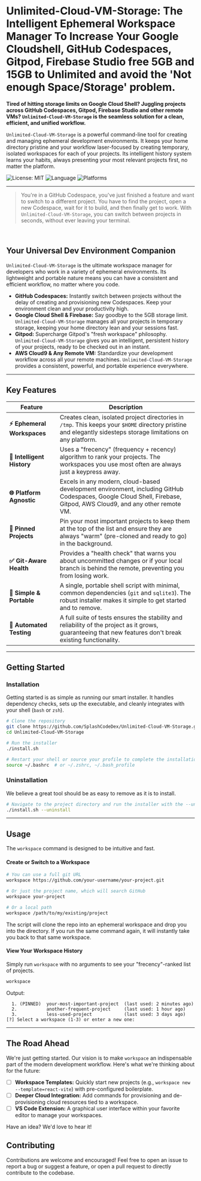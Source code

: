 # Unlimited-Cloud-VM-Storage: The Intelligent Ephemeral Workspace Manager To Increase Your Google Cloudshell, GitHub Codespaces, Gitpod, Firebase Studio free 5GB and 15GB to Unlimited and avoid the 'Not enough Space/Storage' problem.

**Tired of hitting storage limits on Google Cloud Shell? Juggling projects across GitHub Codespaces, Gitpod, Firebase Studio and other remote VMs? `Unlimited-Cloud-VM-Storage` is the seamless solution for a clean, efficient, and unified workflow.**

`Unlimited-Cloud-VM-Storage` is a powerful command-line tool for creating and managing ephemeral development environments. It keeps your home directory pristine and your workflow laser-focused by creating temporary, isolated workspaces for each of your projects. Its intelligent history system learns your habits, always presenting your most relevant projects first, no matter the platform.

![License: MIT](https://img.shields.io/badge/License-MIT-yellow.svg)
![Language](https://img.shields.io/badge/Language-Shell-blue.svg)
![Platforms](https://img.shields.io/badge/Platforms-Codespaces%20%7C%20Cloud%20Shell%20%7C%20Gitpod%20%7C%20Remote%20VMs-blueviolet)

---

> You're in a GitHub Codespace, you've just finished a feature and want to switch to a different project. You have to find the project, open a new Codespace, wait for it to build, and then finally get to work. With `Unlimited-Cloud-VM-Storage`, you can switch between projects in seconds, without ever leaving your terminal.

<br>

## Your Universal Dev Environment Companion

`Unlimited-Cloud-VM-Storage` is the ultimate workspace manager for developers who work in a variety of ephemeral environments. Its lightweight and portable nature means you can have a consistent and efficient workflow, no matter where you code.

- **GitHub Codespaces:** Instantly switch between projects without the delay of creating and provisioning new Codespaces. Keep your environment clean and your productivity high.
- **Google Cloud Shell & Firebase:** Say goodbye to the 5GB storage limit. `Unlimited-Cloud-VM-Storage` manages all your projects in temporary storage, keeping your home directory lean and your sessions fast.
- **Gitpod:** Supercharge Gitpod's "fresh workspace" philosophy. `Unlimited-Cloud-VM-Storage` gives you an intelligent, persistent history of your projects, ready to be checked out in an instant.
- **AWS Cloud9 & Any Remote VM:** Standardize your development workflow across all your remote machines. `Unlimited-Cloud-VM-Storage` provides a consistent, powerful, and portable experience everywhere.

---

## Key Features

| Feature | Description |
| --- | --- |
| **⚡️ Ephemeral Workspaces** | Creates clean, isolated project directories in `/tmp`. This keeps your `$HOME` directory pristine and elegantly sidesteps storage limitations on any platform. |
| **🧠 Intelligent History** | Uses a "frecency" (frequency + recency) algorithm to rank your projects. The workspaces you use most often are always just a keypress away. |
| **🌐 Platform Agnostic** | Excels in any modern, cloud-based development environment, including GitHub Codespaces, Google Cloud Shell, Firebase, Gitpod, AWS Cloud9, and any other remote VM. |
| **📌 Pinned Projects** | Pin your most important projects to keep them at the top of the list and ensure they are always "warm" (pre-cloned and ready to go) in the background. |
| **✅ Git-Aware Health** | Provides a "health check" that warns you about uncommitted changes or if your local branch is behind the remote, preventing you from losing work. |
| **🚀 Simple & Portable** | A single, portable shell script with minimal, common dependencies (`git` and `sqlite3`). The robust installer makes it simple to get started and to remove. |
| **🧪 Automated Testing** | A full suite of tests ensures the stability and reliability of the project as it grows, guaranteeing that new features don't break existing functionality. |

---

## Getting Started

### Installation

Getting started is as simple as running our smart installer. It handles dependency checks, sets up the executable, and cleanly integrates with your shell (`bash` or `zsh`).

```bash
# Clone the repository
git clone https://github.com/SplashCodeDex/Unlimited-Cloud-VM-Storage.git
cd Unlimited-Cloud-VM-Storage

# Run the installer
./install.sh

# Restart your shell or source your profile to complete the installation
source ~/.bashrc  # or ~/.zshrc, ~/.bash_profile
```

### Uninstallation

We believe a great tool should be as easy to remove as it is to install.

```bash
# Navigate to the project directory and run the installer with the --uninstall flag
./install.sh --uninstall
```

---

## Usage

The `workspace` command is designed to be intuitive and fast.

#### Create or Switch to a Workspace

```bash
# You can use a full git URL
workspace https://github.com/your-username/your-project.git

# Or just the project name, which will search GitHub
workspace your-project

# Or a local path
workspace /path/to/my/existing/project
```
The script will clone the repo into an ephemeral workspace and drop you into the directory. If you run the same command again, it will instantly take you back to that same workspace.

#### View Your Workspace History

Simply run `workspace` with no arguments to see your "frecency"-ranked list of projects.

```bash
workspace
```
Output:
```
  1. (PINNED)  your-most-important-project  (last used: 2 minutes ago)
  2.           another-frequent-project     (last used: 1 hour ago)
  3.           less-used-project            (last used: 3 days ago)
[?] Select a workspace (1-3) or enter a new one:
```

---

## The Road Ahead

We're just getting started. Our vision is to make `workspace` an indispensable part of the modern development workflow. Here's what we're thinking about for the future:

- [ ] **Workspace Templates:** Quickly start new projects (e.g., `workspace new --template=react-vite`) with pre-configured boilerplate.
- [ ] **Deeper Cloud Integration:** Add commands for provisioning and de-provisioning cloud resources tied to a workspace.
- [ ] **VS Code Extension:** A graphical user interface within your favorite editor to manage your workspaces.

Have an idea? We'd love to hear it!

## Contributing

Contributions are welcome and encouraged! Feel free to open an issue to report a bug or suggest a feature, or open a pull request to directly contribute to the codebase.
